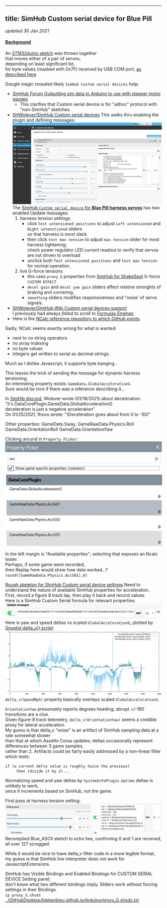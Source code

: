 
---
title: SimHub Custom serial device for Blue Pill
---
*updated 30 Jan 2021*

#### [Background](https://blekenbleu.github.io/Arduino/SimHubCustomSerial.html)
An [STM32duino sketch](https://github.com/blekenbleu/blekenbleu.github.io/tree/master/Arduino/Blue_ASCII_Servo) was thrown together  
that moves either of a pair of servos,  
depending on least significant bit,  
for byte values (masked with 0x7F) received by USB COM port,
[as described here](index.md#serial-servos)  

Google magic revealed likely `SimHub Custom serial devices` help:
- [SimHub Forum Outputting sim data to Arduino to use with stepper motor gauges](https://www.simhubdash.com/community-2/simhub-support/outputting-sim-data-to-arduino-to-use-with-stepper-motor-gauges/)  
  - This clarifies that Custom serial device is for "adhoc" protocol with "non-SimHub" sketches  
- [SHWotever/SimHub Custom serial devices](https://github.com/SHWotever/SimHub/wiki/Custom-serial-devices)
  This walks thru enabling the plugin and defining messages:
  ![custom serial device](SimHubCustomSerial.gif)  
  The [SimHub `Custom serial device` for **Blue Pill harness servos**](proxy_G.shsds.txt) has two enabled Update messages:
  1. harness tension settings
      - click `Test untensioned positions` to adjust `Left untensioned` and `Right untenstioned` sliders  
        so that harness is most slack
      - then click `test max tension` to adjust `max tension` slider for most harness tightening;  
        check power regulator LED current readout to verify that servos are not driven to overload  
      - unclick both `Test untensioned positions` and `test max tension` for normal operation.  
  2. live G-force tensions
      - this uses `proxy_G` properties from [SimHub for ShakeSeat](../pedals/index.htm#accel) G-force `CUSTOM EFFECT`  
      - `decel gain` and `decel yaw gain` sliders affect relative strenghts of braking and cornering.  
      - `smoothing` sliders modifies responsiveness and "noise' of servo signals.  
- [SHWotever/SimHub Wiki Custom serial devices support](https://github.com/SHWotever/SimHub/wiki#custom-serial-devices-support)  
  I previously had always *failed to* scroll to [Formulas Engines](https://github.com/SHWotever/SimHub/wiki#formulas-engines)
- Here is the [NCalc reference repository to which GitHub points](http://www.codeproject.com/KB/recipes/sota_expression_evaluator.aspx).  

Sadly, NCalc seems exactly wrong for what is wanted:
* next to no string operators
* no array indexing
* no byte values
* Integers get written to serial as decimal strings.  

Much as I dislike Javascript, it supports byte banging..

This leaves the trick of sending the message for dynamic harness tensioning.  
An interesting property exists:  `GameData.GlobalAccelerationG`  
Sure would be nice if there was a reference describing it...  

In [SimHib discord](https://discord.com/channels/299259397060689920/453962780857597966/800365665289502731), Wotever wrote (01/18/2021) about deceleration:  
"it's DataCorePlugin.GameData.GlobalAccelerationG  
  deceleration is just a negative acceleration"  
On 01/25/2021, fhoos wrote: "(Deceleration goes about from 0 to -50)"  

Other properties:  GameData.Sway, GameRawData.Physics.Roll  
  GameData.OrientationRoll GameData.OrientationYaw

Clicking around in `Property Picker`:  
![acc properties](PropertyPicker_acc.gif)  

In the left margin is "Available properties";
selecting that exposes an Ncalc tester.  
Perhaps, if some game were recorded,  
then Replay here would show how data worked...?  
`round([GameRawData.Physics.AccG01],0)`  

[Rough skeleton for SImHub Custom serial device settings](tension.shsds.txt)
Need to understand the nature of available SimHub properties for acceleration.  
First, record a figure 8 track lap, then play it back and record values.  
Here is a SimHub Custom Serial formula for relevant properties:  
![SimHub acceleration recording formula ](formatAccel.gif)  
Here is yaw and speed deltas vs scaled `GlobalAccelerationG`,  plotted by [Gnuplot delta_v() script](delta.txt):  
![yaw and speed deltas vs accel gnuplot](raw_accel.gif)  
`delta_v(SpeedMph)` property basically overlays scaled `GlobalAccelerationG`.  

`OrientationYaw` presumably reports degrees heading; abrupt +/-180 transitions are a clue.  
Given figure-8 track telemetry, `delta_v(OrientationYaw)` seems a credible proxy for lateral acceleration.  
My guess is that delta_v "noise" is an artifact of SimHub sampling data at a rate somewhat slower  
than that at which Assetto Corsa updates;  deltas occasionally represent differences between 3 game samples,  
rather than 2. Artifacts could be fairly easily addressed by a non-linear filter which tests:  
```
if (a current delta value is roughly twice the previous)
     then (divide it by 2)...
```
Normalizing speed and yaw deltas by `SystemInfoPlugin.Uptime` deltas is unlikely to work,  
since it increments based on SimHub, not the game.

First pass at harness tension setting:  
![SimHub tension settings](JavascriptSliders.gif)
Recompiled Blue_ASCII sketch to echo hex, confirming 0 and 1 are received, all over 127 scrogged.  

While it would be nice to have delta_v filter code in a more legible format,
my guess is that SimHub live interpreter does not work for JavascriptExtensions.  

SimHub has Visible Bindings and Enabled Bindings for CUSTOM SERIAL DEVICE Setting panel;  
don't know what two different bindings imply.  Sliders work without forcing settings in their Bindings.  
`cp proxy_G.shsds` [../GitHubDesktop/blekenbleu.github.io/Arduino/proxy_G.shsds.txt](proxy_G.shsds.txt)  
